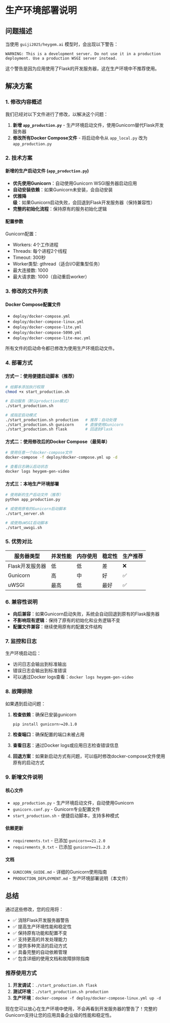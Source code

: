 # 生产环境部署说明

## 问题描述

当使用 `guiji2025/heygem.ai` 模型时，会出现以下警告：
```
WARNING: This is a development server. Do not use it in a production deployment. Use a production WSGI server instead.
```

这个警告是因为应用使用了Flask的开发服务器，这在生产环境中不推荐使用。

## 解决方案

### 1. 修改内容概述

我们已经对以下文件进行了修改，以解决这个问题：

1. **新增 `app_production.py`** - 生产环境启动文件，使用Gunicorn替代Flask开发服务器
2. **修改所有Docker Compose文件** - 将启动命令从 `app_local.py` 改为 `app_production.py`

### 2. 技术方案

#### 新增的生产启动文件 (`app_production.py`)

- **优先使用Gunicorn**：自动使用Gunicorn WSGI服务器启动应用
- **自动安装依赖**：如果Gunicorn未安装，会自动安装
- **优雅降级**：如果Gunicorn启动失败，会回退到Flask开发服务器（保持兼容性）
- **完整的初始化流程**：保持原有的服务初始化逻辑

#### 配置参数

Gunicorn配置：
- Workers: 4个工作进程
- Threads: 每个进程2个线程
- Timeout: 300秒
- Worker类型: gthread（适合I/O密集型任务）
- 最大连接数: 1000
- 最大请求数: 1000（自动重启worker）

### 3. 修改的文件列表

#### Docker Compose配置文件
- `deploy/docker-compose.yml`
- `deploy/docker-compose-linux.yml` 
- `deploy/docker-compose-lite.yml`
- `deploy/docker-compose-5090.yml`
- `deploy/docker-compose-lite-mac.yml`

所有文件的启动命令都已修改为使用生产环境启动文件。

### 4. 部署方式

#### 方式一：使用便捷启动脚本（推荐）
```bash
# 给脚本添加执行权限
chmod +x start_production.sh

# 启动服务（默认production模式）
./start_production.sh

# 或指定启动模式
./start_production.sh production   # 推荐：自动处理
./start_production.sh gunicorn     # 直接使用Gunicorn
./start_production.sh flask        # 回退到Flask
```

#### 方式二：使用修改后的Docker Compose（最简单）
```bash
# 使用任意一个docker-compose文件
docker-compose -f deploy/docker-compose.yml up -d

# 查看日志确认启动状态
docker logs heygem-gen-video
```

#### 方式三：本地生产环境部署
```bash
# 使用新的生产启动文件（推荐）
python app_production.py

# 或使用原有的Gunicorn启动脚本
./start_server.sh

# 或使用uWSGI启动脚本  
./start_uwsgi.sh
```

### 5. 优势对比

| 服务器类型 | 并发性能 | 内存使用 | 稳定性 | 生产推荐 |
|-----------|---------|----------|--------|----------|
| Flask开发服务器 | 低 | 低 | 差 | ❌ |
| Gunicorn | 高 | 中 | 好 | ✅ |
| uWSGI | 最高 | 低 | 最好 | ✅ |

### 6. 兼容性说明

- **向后兼容**：如果Gunicorn启动失败，系统会自动回退到原有的Flask服务器
- **不影响现有逻辑**：保持了原有的初始化和业务逻辑不变
- **配置文件兼容**：继续使用原有的配置文件结构

### 7. 监控和日志

生产环境启动后：
- 访问日志会输出到标准输出
- 错误日志会输出到标准错误
- 可以通过Docker logs查看：`docker logs heygem-gen-video`

### 8. 故障排除

如果遇到启动问题：

1. **检查依赖**：确保已安装gunicorn
   ```bash
   pip install gunicorn>=20.1.0
   ```

2. **检查端口**：确保配置的端口未被占用

3. **查看日志**：通过Docker logs或应用日志检查错误信息

4. **回退方案**：如果新启动方式有问题，可以临时修改docker-compose文件使用原有的启动方式

### 9. 新增文件说明

#### 核心文件
- `app_production.py` - 生产环境启动文件，自动使用Gunicorn
- `gunicorn.conf.py` - Gunicorn专业配置文件
- `start_production.sh` - 便捷启动脚本，支持多种模式

#### 依赖更新
- `requirements.txt` - 已添加 `gunicorn==21.2.0`
- `requirements_0.txt` - 已添加 `gunicorn==21.2.0`

#### 文档
- `GUNICORN_GUIDE.md` - 详细的Gunicorn使用指南
- `PRODUCTION_DEPLOYMENT.md` - 生产环境部署说明（本文件）

## 总结

通过这些修改，您的应用将：
- ✅ 消除Flask开发服务器警告
- ✅ 提高生产环境性能和稳定性  
- ✅ 保持原有功能和配置不变
- ✅ 支持更高的并发处理能力
- ✅ 提供多种灵活的启动方式
- ✅ 具备完整的自动依赖管理
- ✅ 包含详细的使用文档和故障排除指南

### 推荐使用方式

1. **开发调试**：`./start_production.sh flask`
2. **测试环境**：`./start_production.sh production`
3. **生产环境**：`docker-compose -f deploy/docker-compose-linux.yml up -d`

现在您可以放心在生产环境中使用，不会再看到开发服务器的警告了！完整的Gunicorn支持让您的应用具备企业级的性能和稳定性。 